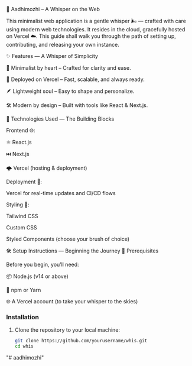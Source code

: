 🌿 Aadhimozhi – A Whisper on the Web

This minimalist web application is a gentle whisper 🌬️ — crafted with care using modern web technologies. It resides in the cloud, gracefully hosted on Vercel ☁️. This guide shall walk you through the path of setting up, contributing, and releasing your own instance.

✨ Features — A Whisper of Simplicity

🧘 Minimalist by heart – Crafted for clarity and ease.

🚀 Deployed on Vercel – Fast, scalable, and always ready.

🪶 Lightweight soul – Easy to shape and personalize.

🛠️ Modern by design – Built with tools like React & Next.js.

🔧 Technologies Used — The Building Blocks

Frontend 🌐:

⚛️ React.js

⏭️ Next.js

🌩️ Vercel (hosting & deployment)

Deployment 🚀:

Vercel for real-time updates and CI/CD flows

Styling 🎨:

Tailwind CSS

Custom CSS

Styled Components
(choose your brush of choice)

🛠️ Setup Instructions — Beginning the Journey
🔮 Prerequisites

Before you begin, you’ll need:

📦 Node.js
 (v14 or above)

🧵 npm
 or Yarn

🌐 A Vercel account (to take your whisper to the skies)
### Installation

1. Clone the repository to your local machine:
   ```bash
   git clone https://github.com/yourusername/whis.git
   cd whis
"# aadhimozhi" 
